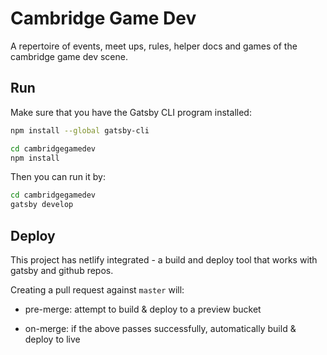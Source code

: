 # Cambridge Game Dev

A repertoire of events, meet ups, rules, helper docs and games of the cambridge game dev scene.

## Run

Make sure that you have the Gatsby CLI program installed:

```sh
npm install --global gatsby-cli

cd cambridgegamedev
npm install
```

Then you can run it by:

```sh
cd cambridgegamedev
gatsby develop
```

## Deploy

This project has netlify integrated - a build and deploy tool that works with gatsby and github repos.

Creating a pull request against `master` will:

* pre-merge: attempt to build & deploy to a preview bucket

* on-merge: if the above passes successfully, automatically build & deploy to live
